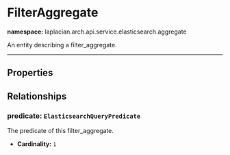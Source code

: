 # **FilterAggregate**
**namespace:** laplacian.arch.api.service.elasticsearch.aggregate

An entity describing a filter_aggregate.



---

## Properties

## Relationships

### predicate: `ElasticsearchQueryPredicate`
The predicate of this filter_aggregate.
- **Cardinality:** `1`